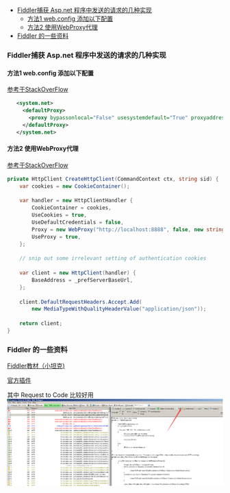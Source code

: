 - [Fiddler捕获 Asp.net 程序中发送的请求的几种实现](#fiddler%E6%8D%95%E8%8E%B7-aspnet-%E7%A8%8B%E5%BA%8F%E4%B8%AD%E5%8F%91%E9%80%81%E7%9A%84%E8%AF%B7%E6%B1%82%E7%9A%84%E5%87%A0%E7%A7%8D%E5%AE%9E%E7%8E%B0)
  - [方法1 web.config 添加以下配置](#%E6%96%B9%E6%B3%951-webconfig-%E6%B7%BB%E5%8A%A0%E4%BB%A5%E4%B8%8B%E9%85%8D%E7%BD%AE)
  - [方法2 使用WebProxy代理](#%E6%96%B9%E6%B3%952-%E4%BD%BF%E7%94%A8webproxy%E4%BB%A3%E7%90%86)
- [Fiddler 的一些资料](#fiddler-%E7%9A%84%E4%B8%80%E4%BA%9B%E8%B5%84%E6%96%99)
  


###  Fiddler捕获 Asp.net 程序中发送的请求的几种实现

#### 方法1 web.config 添加以下配置
[参考于StackOverFlow](https://stackoverflow.com/questions/4629800/how-to-use-fiddler-to-monitor-wcf-service)

``` xml
   <system.net>
     <defaultProxy>
       <proxy bypassonlocal="False" usesystemdefault="True" proxyaddress="http://localhost:8888" />
     </defaultProxy>
   </system.net>
```

#### 方法2 使用WebProxy代理
[参考于StackOverFlow](https://stackoverflow.com/questions/16526689/using-a-proxy-with-net-4-5-httpclient)

``` csharp
private HttpClient CreateHttpClient(CommandContext ctx, string sid) {
    var cookies = new CookieContainer();

    var handler = new HttpClientHandler {
        CookieContainer = cookies,
        UseCookies = true,
        UseDefaultCredentials = false,
        Proxy = new WebProxy("http://localhost:8888", false, new string[]{}),
        UseProxy = true,
    };

    // snip out some irrelevant setting of authentication cookies

    var client = new HttpClient(handler) {
        BaseAddress = _prefServerBaseUrl,
    };

    client.DefaultRequestHeaders.Accept.Add(
        new MediaTypeWithQualityHeaderValue("application/json"));

    return client;
}

```
### Fiddler 的一些资料

[Fiddler教材（小坦克)](http://www.cnblogs.com/TankXiao/archive/2012/02/06/2337728.html)

[官方插件](https://www.telerik.com/fiddler/add-ons)

其中 Request to Code 比较好用
![](images/01.png?raw=true)